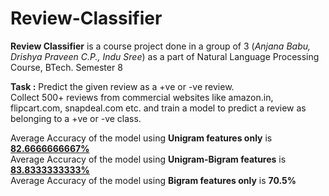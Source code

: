 # Review-Classifier
<b>Review Classifier</b> is a course project done in a group of 3 (<i>Anjana Babu, Drishya Praveen C.P., Indu Sree</i>) as a part of Natural Language Processing Course, BTech. Semester 8

<b>Task :</b> Predict the given review as a +ve or -ve review.<br>
Collect 500+ reviews from commercial websites like amazon.in, flipcart.com, snapdeal.com etc. and train a model to predict 
a review as belonging to a +ve or -ve class.

Average Accuracy of the model using <b>Unigram features only</b> is <u><b>82.6666666667%</b></u><br>
Average Accuracy of the model using <b>Unigram-Bigram features</b> is <u><b>83.8333333333%</b></u><br/>
Average Accuracy of the model using <b>Bigram features only</b> is <b>70.5%</b><br/>


